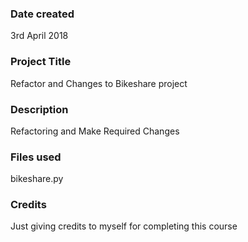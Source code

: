 ### Date created
3rd April 2018

### Project Title
Refactor and Changes to Bikeshare project

### Description
Refactoring and Make Required Changes

### Files used
bikeshare.py

### Credits
Just giving credits to myself for completing this course
